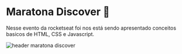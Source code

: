 # Maratona Discover :space_invader:
Nesse evento da rocketseat foi nos está sendo apresentado conceitos basicos de HTML, CSS e Javascript.

![header maratona discover](./github/neverstoplearningHeader.png)
